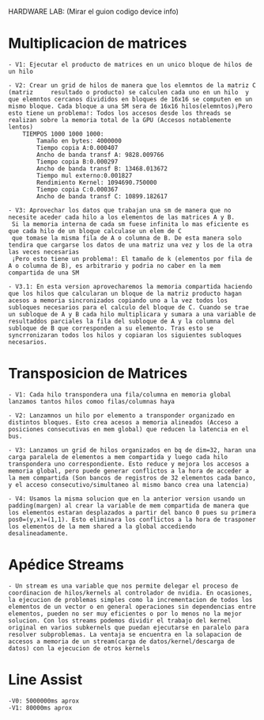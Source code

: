 HARDWARE LAB:
(Mirar el guion codigo device info)    

# Multiplicacion de matrices

    - V1: Ejecutar el producto de matrices en un unico bloque de hilos de un hilo

    - V2: Crear un grid de hilos de manera que los elemntos de la matriz C (matriz     resultado o producto) se calculen cada uno en un hilo  y que elemntos cercanos divididos en bloques de 16x16 se computen en un mismo bloque. Cada bloque a una SM sera de 16x16 hilos(elemntos)¡Pero esto tiene un problema!: Todos los accesos desde los threads se realizan sobre la memoria total de la GPU (Accesos notablemente lentos)
        TIEMPOS 1000 1000 1000:
            Tamaño en bytes: 4000000 
            Tiempo copia A:0.000407 
            Ancho de banda transf A: 9828.009766
            Tiempo copia B:0.000297 
            Ancho de banda transf B: 13468.013672
            Tiempo mul externo:0.001827 
            Rendimiento Kernel: 1094690.750000
            Tiempo copia C:0.000367 
            Ancho de banda transf C: 10899.182617

    - V3: Aprovechar los datos que trabajan una sm de manera que no necesite aceder cada hilo a los elementos de las matrices A y B. 
     Si la memoria interna de cada sm fuese infinita lo mas eficiente es que cada hilo de un bloque calculase un elem de C 
     que tomase la misma fila de A o columna de B. De esta manera solo tendira que cargarse los datos de una matriz una vez y los de la otra las veces necesarias
     ¡Pero esto tiene un problema!: El tamaño de k (elementos por fila de A o columna de B), es arbitrario y podria no caber en la mem compartida de una SM

    - V3.1: En esta version aprovecharemos la memoria compartida haciendo que los hilos que calcularan un bloque de la matriz producto hagan acesos a memoria sincronizados copiando uno a la vez todos los subloques necesarios para el calculo del bloque de C. Cuando se trae un subloque de A y B cada hilo multiplicara y sumara a una variable de resultaddos parciales la fila del subloque de A y la columna del subloque de B que corresponden a su elemento. Tras esto se syncrronizaran todos los hilos y copiaran los siguientes subloques necesarios.

# Transposicion de Matrices
    - V1: Cada hilo transpondera una fila/columna en memoria global lanzamos tantos hilos comoo filas/columnas haya
  
    - V2: Lanzamnos un hilo por elemento a transponder organizado en distintos bloques. Esto crea acesos a memoria alineados (Acceso a posiciones consecutivas en mem global) que reducen la latencia en el bus.

    - V3: Lanzamos un grid de hilos organizados en bq de dim=32, haran una carga paralela de elementos a mem compartida y luego cada hilo transpondera uno correspondiente. Esto reduce y mejora los accesos a memoria global, pero puede generar conflictos a la hora de acceder a la mem compartida (Son bancos de registros de 32 elementos cada banco, y el acceso consecutivo/simultaneo al mismo banco crea una latencia)

    - V4: Usamos la misma solucion que en la anterior version usando un padding(margen) al crear la variable de mem compartida de manera que los elementos estaran desplazados a partir del banco 0 pues su primera pos0=(y,x)=(1,1). Esto eliminara los conflictos a la hora de trasponer los elementos de la mem shared a la global accediendo desalineadamente.

# Apédice Streams
    - Un stream es una variable que nos permite delegar el proceso de coordinacion de hilos/kernels al controlador de nvidia. En ocasiones, la ejecucion de problemas simples como la incrementacion de todos los elementos de un vector o en general operaciones sin dependencias entre elementos, pueden no ser muy eficientes o por lo menos no la mejor solucion. Con los streams podemos dividir el trabajo del kernel original en varios subkernels que puedan ejecutarse en paralelo para resolver subproblemas. La ventaja se encuentra en la solapacion de accesos a memoria de un stream(carga de datos/kernel/descarga de datos) con la ejecucion de otros kernels 

# Line Assist
    -V0: 5000000ms aprox
    -V1: 80000ms aprox